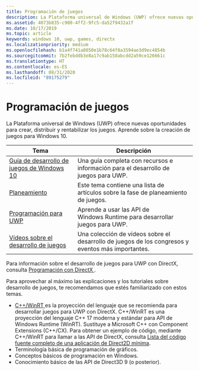 ```yaml
---
title: Programación de juegos
description: La Plataforma universal de Windows (UWP) ofrece nuevas oportunidades para crear, distribuir y rentabilizar los juegos. Obtén información acerca de iniciar un juego nuevo o la migración de un juego existente.
ms.assetid: 4073b835-c900-4ff2-9fc5-da52f9432a1f
ms.date: 10/17/2019
ms.topic: article
keywords: windows 10, uwp, games, directx
ms.localizationpriority: medium
ms.openlocfilehash: b1a4f741a8050e1b78c64f8a3594ae3d9ec4854b
ms.sourcegitcommit: 7b2febddb3e8a17c9ab158abcdd2a59ce126661c
ms.translationtype: HT
ms.contentlocale: es-ES
ms.lasthandoff: 08/31/2020
ms.locfileid: "89175279"
---
```

# <a name="game-programming"></a>Programación de juegos

La Plataforma universal de Windows (UWP) ofrece nuevas oportunidades para crear, distribuir y rentabilizar los juegos. Aprende sobre la creación de juegos para Windows 10.

| Tema | Descripción |
|-|-|
| [Guía de desarrollo de juegos de Windows 10](e2e.md) | Una guía completa con recursos e información para el desarrollo de juegos para UWP. |
| [Planeamiento](planning.md) | Este tema contiene una lista de artículos sobre la fase de planeamiento de juegos. |
| [Programación para UWP](uwp-programming.md) | Aprende a usar las API de Windows Runtime para desarrollar juegos para UWP. |
| [Vídeos sobre el desarrollo de juegos](game-development-videos.md) | Una colección de vídeos sobre el desarrollo de juegos de los congresos y eventos más importantes. |

Para información sobre el desarrollo de juegos para UWP con DirectX, consulta [Programación con DirectX ](directx-programming.md).

Para aprovechar al máximo las explicaciones y los tutoriales sobre desarrollo de juegos, te recomendamos que estés familiarizado con estos temas.

- [C++/WinRT ](../cpp-and-winrt-apis/index.md) es la proyección del lenguaje que se recomienda para desarrollar juegos para UWP con DirectX. C++/WinRT es una proyección del lenguaje C++ 17 moderna y estándar para API de Windows Runtime (WinRT). Sustituye a Microsoft C++ con Component Extensions (C++/CX). Para obtener un ejemplo de código, mediante C++/WinRT para llamar a las API de DirectX, consulta [Lista del código fuente completo de una aplicación de Direct2D mínima](../cpp-and-winrt-apis/consume-com.md#full-source-code-listing-of-a-minimal-direct2d-application).
- Terminología básica de programación de gráficos.
- Conceptos básicos de programación en Windows.
- Conocimiento básico de las API de Direct3D 9 (o posterior).